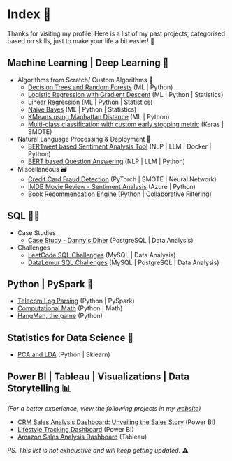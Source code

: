 # Index 📇

Thanks for visiting my profile! Here is a list of my past projects, categorised based on skills, just to make your life a bit easier! 🙂

## Machine Learning | Deep Learning 🤖

- Algorithms from Scratch/ Custom Algorithms 📝
    - [Decision Trees and Random Forests](https://github.com/Meenakshijk17/From_Scratch_Part_1-Decision-Trees-and-Random-Forests) (ML | Python)
    - [Logistic Regression with Gradient Descent](https://github.com/Meenakshijk17/From_Scratch_Part_2-Logistic_Regression_w_Gradient_Descent) (ML | Python | Statistics)
    - [Linear Regression](https://github.com/Meenakshijk17/From_Scratch_Part_3-Linear_Regression) (ML | Python | Statistics)
    - [Naive Bayes](https://github.com/Meenakshijk17/From_Scratch_Part_4-Naive_Bayes) (ML | Python | Statistics)
    - [KMeans using Manhattan Distance](https://github.com/Meenakshijk17/kMeans-pyclustering) (ML | Python)
    - [Multi-class classification with custom early stopping metric](https://github.com/Meenakshijk17/IMDB-movie-review) (Keras | SMOTE)
- Natural Language Processing & Deployment 💬
    - [BERTweet based Sentiment Analysis Tool](https://github.com/Meenakshijk17/BerTweet_Deployment_Sentiment_Analysis) (NLP | LLM | Docker | Python)
    - [BERT based Question Answering](https://github.com/Meenakshijk17/BERT_Question_Answering) (NLP | LLM | Python)
- Miscellaneous 🗃️
    - [Credit Card Fraud Detection](https://github.com/Meenakshijk17/fraud-detection-pytorch) (PyTorch | SMOTE | Neural Network)
    - [IMDB Movie Review - Sentiment Analysis](https://github.com/Meenakshijk17/IMDB-movie-review) (Azure | Python)
    - [Book Recommendation Engine](https://github.com/Meenakshijk17/book-recommendation-engine) (Python | Collaborative Filtering)

## SQL 🐬🐘
- Case Studies
    - [Case Study - Danny's Diner](https://github.com/Meenakshijk17/SQL_Case_Study-Dannys_Diner) (PostgreSQL | Data Analysis)
- Challenges
    - [LeetCode SQL Challenges](https://github.com/Meenakshijk17/SQL_LeetCode) (MySQL | Data Analysis)
    - [DataLemur SQL Challenges](https://github.com/Meenakshijk17/SQL_DataLemur) (MySQL | PostgreSQL | Data Analysis)

## Python | PySpark 🐍
- [Telecom Log Parsing](https://github.com/Meenakshijk17/Telecom-Log-Parsing-with-PySpark) (Python | PySpark)
- [Computational Math](https://github.com/Meenakshijk17/computational-mathematics) (Python | Math)
- [HangMan, the game](https://github.com/Meenakshijk17/hangman) (Python)

## Statistics for Data Science 🔬
- [PCA and LDA](https://github.com/Meenakshijk17/IMDB-movie-review) (Python | Sklearn)

## Power BI | Tableau | Visualizations | Data Storytelling 📊
*(For a better experience, view the following projects in my [website](https://sites.google.com/view/kmeens-meenakshi-krishnakumar/projects))*
- [CRM Sales Analysis Dashboard: Unveiling the Sales Story](https://github.com/Meenakshijk17/CRM-Sales-Analysis-PowerBI) (Power BI)
- [Lifestyle Tracking Dashboard](https://github.com/Meenakshijk17/Lifestyle-Tracker) (Power BI)
- [Amazon Sales Analysis Dashboard](https://public.tableau.com/views/Amazon_Sales_Analysis_17179706026230/AnalysisDashboard?:language=en-US&:sid=&:display_count=n&:origin=viz_share_link) (Tableau)



*PS. This list is not exhaustive and will keep getting updated.* ⚠️
